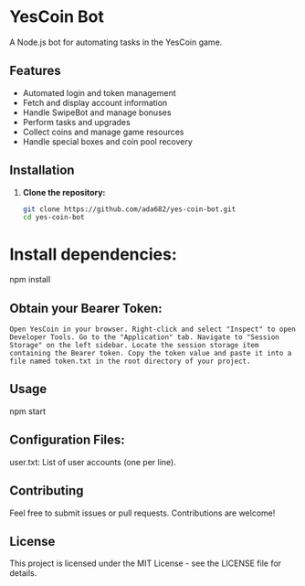 # YesCoin Bot

A Node.js bot for automating tasks in the YesCoin game.

## Features

- Automated login and token management
- Fetch and display account information
- Handle SwipeBot and manage bonuses
- Perform tasks and upgrades
- Collect coins and manage game resources
- Handle special boxes and coin pool recovery

## Installation

1. **Clone the repository:**

   ```bash
   git clone https://github.com/ada682/yes-coin-bot.git
   cd yes-coin-bot

# Install dependencies:
npm install

## Obtain your Bearer Token:

``Open YesCoin in your browser.
Right-click and select "Inspect" to open Developer Tools.
Go to the "Application" tab.
Navigate to "Session Storage" on the left sidebar.
Locate the session storage item containing the Bearer token.
Copy the token value and paste it into a file named token.txt in the root directory of your project.``

## Usage
npm start

## Configuration Files:
user.txt: List of user accounts (one per line).

## Contributing
Feel free to submit issues or pull requests. Contributions are welcome!

## License
This project is licensed under the MIT License - see the LICENSE file for details.
